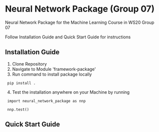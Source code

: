 # Neural Network Package (Group 07)

Neural Network Package for the Machine Learning Course in WS20 Group 07

Follow Installation Guide and Quick Start Guide for instructions

## Installation Guide

1. Clone Repository
2. Navigate to Module 'framework-package'
3. Run command to install package locally

` pip install .`

4. Test the installation anywhere on your Machine by running

` import neural_network_package as nnp`

` nnp.test()`

## Quick Start Guide
